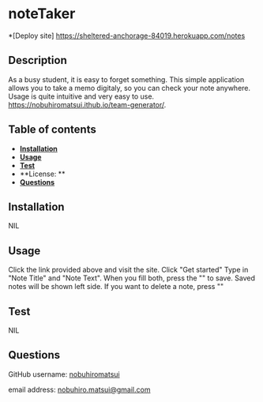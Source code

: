 # noteTaker

*[Deploy site] https://sheltered-anchorage-84019.herokuapp.com/notes


## Description
As a busy student, it is easy to forget something. This simple application allows you to take a memo digitaly, so you can check your note anywhere.
Usage is quite intuitive and very easy to use. 
https://nobuhiromatsui.ithub.io/team-generator/.


## Table of contents
  * [**Installation**](#Installation)
  * [**Usage**](#Usage) 
  * [**Test**](#Test)
  * **License: **
  * [**Questions**](#Questions)

## Installation
NIL

## Usage
Click the link provided above and visit the site.
Click "Get started"
Type in "Note Title" and "Note Text". When you fill both, press the "" to save.
Saved notes will be shown left side.
If you want to delete a note, press ""

## Test
NIL


## Questions
  GitHub username: [nobuhiromatsui](https://github.com/nobuhiromatsui) 
  
  email address: [nobuhiro.matsui@gmail.com](nobuhiro.matsui@gmail.com)
